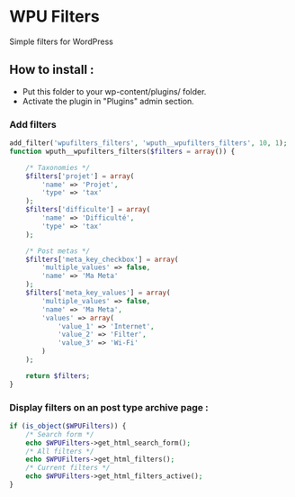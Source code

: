 # WPU Filters

Simple filters for WordPress

## How to install :

* Put this folder to your wp-content/plugins/ folder.
* Activate the plugin in "Plugins" admin section.

### Add filters

```php
add_filter('wpufilters_filters', 'wputh__wpufilters_filters', 10, 1);
function wputh__wpufilters_filters($filters = array()) {

    /* Taxonomies */
    $filters['projet'] = array(
        'name' => 'Projet',
        'type' => 'tax'
    );
    $filters['difficulte'] = array(
        'name' => 'Difficulté',
        'type' => 'tax'
    );

    /* Post metas */
    $filters['meta_key_checkbox'] = array(
        'multiple_values' => false,
        'name' => 'Ma Meta'
    );
    $filters['meta_key_values'] = array(
        'multiple_values' => false,
        'name' => 'Ma Meta',
        'values' => array(
            'value_1' => 'Internet',
            'value_2' => 'Filter',
            'value_3' => 'Wi-Fi'
        )
    );

    return $filters;
}
```

### Display filters on an post type archive page :

```php
if (is_object($WPUFilters)) {
    /* Search form */
    echo $WPUFilters->get_html_search_form();
    /* All filters */
    echo $WPUFilters->get_html_filters();
    /* Current filters */
    echo $WPUFilters->get_html_filters_active();
}
```
